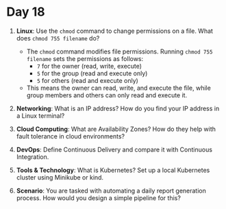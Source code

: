 # Day 18

1. **Linux**: Use the `chmod` command to change permissions on a file. What does `chmod 755 filename` do?
   - The `chmod` command modifies file permissions. Running `chmod 755 filename` sets the permissions as follows:
     - `7` for the owner (read, write, execute)
     - `5` for the group (read and execute only)
     - `5` for others (read and execute only)
   - This means the owner can read, write, and execute the file, while group members and others can only read and execute it.


2. **Networking**: What is an IP address? How do you find your IP address in a Linux terminal?
3. **Cloud Computing**: What are Availability Zones? How do they help with fault tolerance in cloud environments?
4. **DevOps**: Define Continuous Delivery and compare it with Continuous Integration.
5. **Tools & Technology**: What is Kubernetes? Set up a local Kubernetes cluster using Minikube or kind.
6. **Scenario**: You are tasked with automating a daily report generation process. How would you design a simple pipeline for this?


